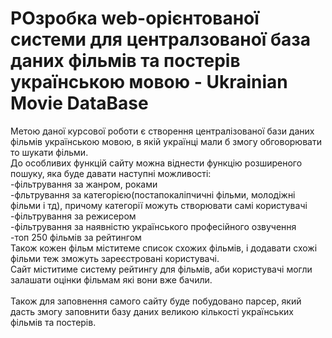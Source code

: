 # РОзробка web-орієнтованої системи для централзованої база даних фільмів та постерів українською мовою - Ukrainian Movie DataBase

Метою даної курсової роботи є створення централізованої бази даних фільмів українською мовою, в якій українці мали б змогу обговорювати то шукати фільми.</br>
До особливих функцій сайту можна віднести функцію розширеного пошуку, яка буде давати наступні можливості:</br>
-фільтрування за жанром, роками</br>
-фльтрування за категорією(постапокаліпчичні фільми, молодіжні фільми і тд), причому категорії можуть створювати самі користувачі</br>
-фільтрування за режисером</br>
-фільтрування за наявністю українського професійного озвучення</br>
-топ 250 фільмів за рейтингом</br>
Також кожен фільм міститеме список схожих фільмів, і додавати схожі фільми теж зможуть зареєстровані користувачі.</br>
Сайт міститиме систему рейтингу для фільмів, аби користувачі могли залашати оцінки фільмам які вони вже бачили.</br>
</br>
Також для заповнення самого сайту буде побудовано парсер, який дасть змогу заповнити базу даних великою кількості українських фільмів та постерів.</br>